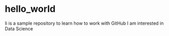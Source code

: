# hello_world
Ii is a sample repository to learn how to work with GitHub
I am interested in Data Science
